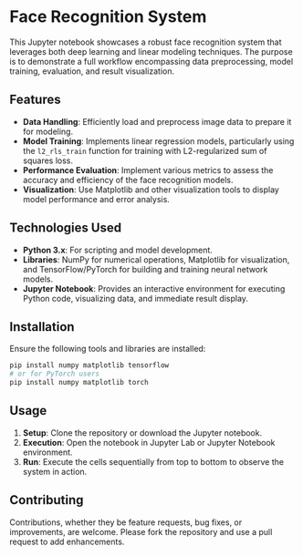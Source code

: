 # Face Recognition System

This Jupyter notebook showcases a robust face recognition system that leverages both deep learning and linear modeling techniques. The purpose is to demonstrate a full workflow encompassing data preprocessing, model training, evaluation, and result visualization.

## Features

- **Data Handling**: Efficiently load and preprocess image data to prepare it for modeling.
- **Model Training**: Implements linear regression models, particularly using the `l2_rls_train` function for training with L2-regularized sum of squares loss.
- **Performance Evaluation**: Implement various metrics to assess the accuracy and efficiency of the face recognition models.
- **Visualization**: Use Matplotlib and other visualization tools to display model performance and error analysis.

## Technologies Used

- **Python 3.x**: For scripting and model development.
- **Libraries**: NumPy for numerical operations, Matplotlib for visualization, and TensorFlow/PyTorch for building and training neural network models.
- **Jupyter Notebook**: Provides an interactive environment for executing Python code, visualizing data, and immediate result display.

## Installation

Ensure the following tools and libraries are installed:

```bash
pip install numpy matplotlib tensorflow
# or for PyTorch users
pip install numpy matplotlib torch
```



## Usage

1. **Setup**: Clone the repository or download the Jupyter notebook.
2. **Execution**: Open the notebook in Jupyter Lab or Jupyter Notebook environment.
3. **Run**: Execute the cells sequentially from top to bottom to observe the system in action.

## Contributing

Contributions, whether they be feature requests, bug fixes, or improvements, are welcome. Please fork the repository and use a pull request to add enhancements.


